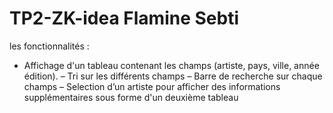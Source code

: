 # TP2-ZK-idea Flamine Sebti

les fonctionnalités :

- Affichage d'un tableau contenant les champs (artiste, pays, ville, année édition).
– Tri sur les différents champs
– Barre de recherche sur chaque champs
– Selection d’un artiste pour afficher des informations supplémentaires sous forme d'un deuxième tableau 
